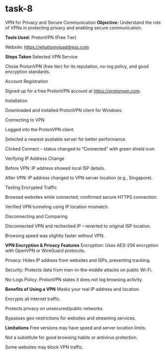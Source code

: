 # task-8
VPN for Privacy and Secure Communication
**Objective:**
Understand the role of VPNs in protecting privacy and enabling secure communication.

**Tools Used:**
ProtonVPN (Free Tier)

Website: https://whatismyipaddress.com

**Steps Taken**
Selected VPN Service

Chose ProtonVPN (free tier) for its reputation, no-log policy, and good encryption standards.

Account Registration

Signed up for a free ProtonVPN account at https://protonvpn.com.

Installation

Downloaded and installed ProtonVPN client for Windows.

Connecting to VPN

Logged into the ProtonVPN client.

Selected a nearest available server for better performance.

Clicked Connect – status changed to “Connected” with green shield icon.

Verifying IP Address Change

Before VPN: IP address showed local ISP details.

After VPN: IP address changed to VPN server location (e.g., Singapore).

Testing Encrypted Traffic

Browsed websites while connected; confirmed secure HTTPS connection.

Verified VPN tunneling using IP location mismatch.

Disconnecting and Comparing

Disconnected VPN and rechecked IP – reverted to original ISP location.

Browsing speed was slightly faster without VPN.

**VPN Encryption & Privacy Features**
Encryption: Uses AES-256 encryption with OpenVPN or WireGuard protocols.

Privacy: Hides IP address from websites and ISPs, preventing tracking.

Security: Protects data from man-in-the-middle attacks on public Wi-Fi.

No-Logs Policy: ProtonVPN states it does not log browsing activity.

**Benefits of Using a VPN**
Masks your real IP address and location.

Encrypts all internet traffic.

Protects privacy on unsecured/public networks.

Bypasses geo-restrictions for websites and streaming services.

**Limitations**
Free versions may have speed and server location limits.

Not a substitute for good browsing habits or antivirus protection.

Some websites may block VPN traffic.
